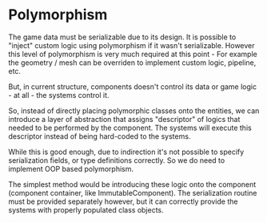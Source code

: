 # Polymorphism
The game data must be serializable due to its design. It is possible to "inject"
custom logic using polymorphism if it wasn't serializable. However this level
of polymorphism is very much required at this point - For example the geometry
/ mesh can be overriden to implement custom logic, pipeline, etc.

But, in current structure, components doesn't control its data or game logic -
at all - the systems control it.

So, instead of directly placing polymorphic classes onto the entities, we
can introduce a layer of abstraction that assigns "descriptor" of logics that
needed to be performed by the component. The systems will execute this
descriptor instead of being hard-coded to the systems.

While this is good enough, due to indirection it's not possible to specify
serialization fields, or type definitions correctly. So we do need to implement
OOP based polymorphism.

The simplest method would be introducing these logic onto the component
(component container, like ImmutableComponent). The serialization routine
must be provided separately however, but it can correctly provide the systems
with properly populated class objects.
